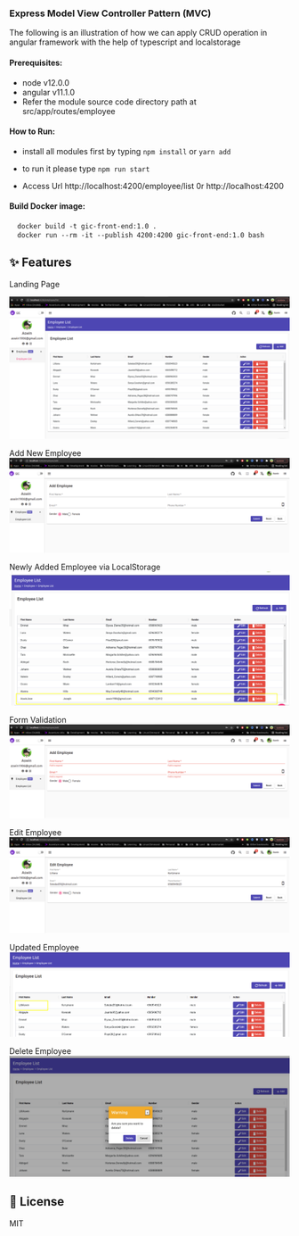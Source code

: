 
### Express Model View Controller Pattern (MVC)

The following is an illustration of how we can apply CRUD operation in angular framework with the help of typescript and localstorage

#### Prerequisites:

- node v12.0.0
- angular v11.1.0
- Refer the module source code directory path at src/app/routes/employee

#### How to Run:

- install all modules first by typing `npm install` or `yarn add`

- to run it please type `npm run start`
- Access Url http://localhost:4200/employee/list 0r http://localhost:4200

#### Build Docker image:

```
  docker build -t gic-front-end:1.0 .
  docker run --rm -it --publish 4200:4200 gic-front-end:1.0 bash
```

## ✨ Features

Landing Page

![alt text](docs/emp_home_page.png)

Add New Employee
![alt text](docs/add_emp.png)

Newly Added Employee via LocalStorage
![alt text](docs/newly_added_emp.png)

Form Validation
![alt text](docs/add_emp_validation.png)

Edit Employee
![alt text](docs/edit_emp.png)

Updated Employee
![alt text](docs/updated_emp.png)

Delete Employee
![alt text](docs/delete_emp.png)

## 📃 License

MIT
